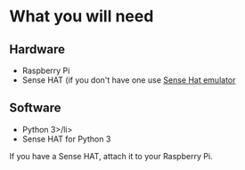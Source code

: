 # What you will need #
 ## Hardware ##
 <ul>
  <li>Raspberry Pi</li>
  <li>Sense HAT (if you don't have one use <a href="https://trinket.io/sense-hat">Sense Hat emulator</a></li>
 </ul>
 
 ## Software ##
 <ul>
<li>Python 3>/li>
  <li>Sense HAT for Python 3</li>
  </ul>
  
  If you have a Sense HAT, attach it to your Raspberry Pi.
